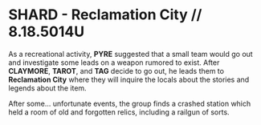 # SHARD - Reclamation City // 8.18.5014U

As a recreational activity, **PYRE** suggested that a small team would go out and investigate some leads on a weapon rumored to exist. After **CLAYMORE**, **TAROT**, and **TAG** decide to go out, he leads them to **Reclamation City** where they will inquire the locals about the stories and legends about the item.

After some... unfortunate events, the group finds a crashed station which held a room of old and forgotten relics, including a railgun of sorts.